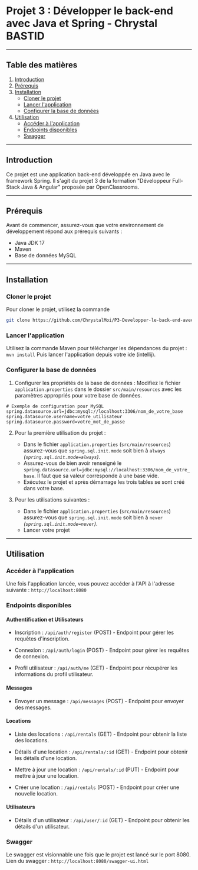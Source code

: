 # Projet 3 : Développer le back-end avec Java et Spring - Chrystal BASTID

---

## Table des matières

1. [Introduction](#introduction)
2. [Prérequis](#prérequis)
3. [Installation](#installation)
    - [Cloner le projet](#cloner-le-projet)
    - [Lancer l'application](#lancer-lapplication)
    - [Configurer la base de données](#configurer-la-base-de-données)
4. [Utilisation](#utilisation)
    - [Accéder à l'application](#accéder-à-lapplication)
    - [Endpoints disponibles](#endpoints-disponibles)
    - [Swagger](#swagger)

---

## Introduction

Ce projet est une application back-end développée en Java avec le framework Spring. 
Il s'agit du projet 3 de la formation "Développeur Full-Stack Java & Angular" proposée par OpenClassrooms.

---

## Prérequis

Avant de commencer, assurez-vous que votre environnement de développement répond aux prérequis suivants :

- Java JDK 17
- Maven
- Base de données MySQL

---

## Installation

### Cloner le projet

Pour cloner le projet, utilisez la commande

```bash
git clone https://github.com/ChrystalMoi/P3-Developper-le-back-end-avec-Java-et-Spring-back-.git
```

### Lancer l'application

Utilisez la commande Maven pour télécharger les dépendances du projet : ```mvn install```
Puis lancer l'application depuis votre ide (intellij).

### Configurer la base de données

1. Configurer les propriétés de la base de données :
   Modifiez le fichier ```application.properties``` dans le dossier
   ```src/main/resources``` avec les paramètres appropriés pour votre base de données.

```
# Exemple de configuration pour MySQL
spring.datasource.url=jdbc:mysql://localhost:3306/nom_de_votre_base
spring.datasource.username=votre_utilisateur
spring.datasource.password=votre_mot_de_passe
```

2. Pour la première utilisation du projet :
   - Dans le fichier ```application.properties``` (```src/main/resources```) assurez-vous que ```spring.sql.init.mode``` soit bien à ```always``` *(```spring.sql.init.mode=always```)*.
   - Assurez-vous de bien avoir renseigné le ```spring.datasource.url=jdbc:mysql://localhost:3306/nom_de_votre_base```. Il faut que sa valeur corresponde à une base vide.
   - Exécutez le projet et après démarrage les trois tables se sont créé dans votre base.

3. Pour les utilisations suivantes :
   - Dans le fichier ```application.properties``` (```src/main/resources```) assurez-vous que ```spring.sql.init.mode``` soit bien à ```never``` *(```spring.sql.init.mode=never```)*.
   - Lancer votre projet

---

## Utilisation
### Accéder à l'application

Une fois l'application lancée, vous pouvez accéder à l'API à l'adresse suivante : ```http://localhost:8080```

### Endpoints disponibles

#### Authentification et Utilisateurs

- Inscription : `/api/auth/register` (POST) - Endpoint pour gérer les requêtes d'inscription.

- Connexion : `/api/auth/login` (POST) - Endpoint pour gérer les requêtes de connexion.

- Profil utilisateur : `/api/auth/me` (GET) - Endpoint pour récupérer les informations du profil utilisateur.

#### Messages

- Envoyer un message : `/api/messages` (POST) - Endpoint pour envoyer des messages.

#### Locations

- Liste des locations : `/api/rentals` (GET) - Endpoint pour obtenir la liste des locations.

- Détails d'une location : `/api/rentals/:id` (GET) - Endpoint pour obtenir les détails d'une location.

- Mettre à jour une location : `/api/rentals/:id` (PUT) - Endpoint pour mettre à jour une location.

- Créer une location : `/api/rentals` (POST) - Endpoint pour créer une nouvelle location.

#### Utilisateurs

- Détails d'un utilisateur : `/api/user/:id` (GET) - Endpoint pour obtenir les détails d'un utilisateur.

### Swagger

Le swagger est visionnable une fois que le projet est lancé sur le port 8080.
Lien du swagger : ```http://localhost:8080/swagger-ui.html```
